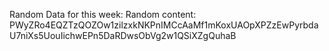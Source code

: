 Random Data for this week: Random content: PWyZRo4EQZTzQOZOw1zilzxkNKPnIMCcAaMf1mKoxUAOpXPZzEwPyrbdaU7niXs5UouIichwEPn5DaRDwsObVg2w1QSiXZgQuhaB
